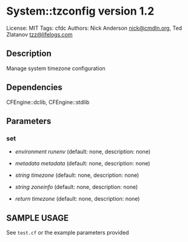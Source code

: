 # System::tzconfig version 1.2

License: MIT
Tags: cfdc
Authors: Nick Anderson <nick@cmdln.org>, Ted Zlatanov <tzz@lifelogs.com>

## Description
Manage system timezone configuration

## Dependencies
CFEngine::dclib, CFEngine::stdlib

## Parameters
### set
* _environment_ *runenv* (default: none, description: none)

* _metadata_ *metadata* (default: none, description: none)

* _string_ *timezone* (default: none, description: none)

* _string_ *zoneinfo* (default: none, description: none)

* _return_ *timezone* (default: none, description: none)


## SAMPLE USAGE
See `test.cf` or the example parameters provided

